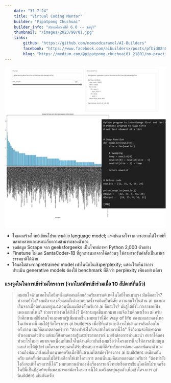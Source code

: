 ```yaml
---
    date: "31-7-24"
    title: "Virtual Coding Mentor"
    builder: "Pipatpong Chuchuai"
    builder_info: "มัธยมศึกษาปีที่ 6.0 -- ชลบุรี"
    thumbnail: "/images/2023/98/01.jpg"
    links:
        github: "https://github.com/nomsodcaramel/AI-Builders"
        facebook: "https://www.facebook.com/aibuildersx/posts/pfbid02nQEpcPQRBizAZWzK5iZJFNQGz9TZqrS1p4UkUC5bmfWKDFVWAKB1g8KP7rAcDXs2l"
        blog: "https://medium.com/@pipatpong.chuchuai01_21891/no-practice-assignments-no-problem-use-generative-ai-to-create-your-own-314adc74c92f"
---
```


![image](/images/2023/98/01.jpg)

- โมเดลสร้างโจทย์เขียนโปรแกรมด้วย language model; แรงบันดาลใจจากการอยากได้โจทย์ที่หลากหลายและเหมาะกับความสามารถของตัวเอง
- ชุดข้อมูล Scrape จาก geeksforgeeks เป็นโจทย์ภาษา Python 2,000 ตัวอย่าง
- Finetune โมเดล SantaCoder-1B ที่ถูกเทรนมาจากโค้ดล้วนๆ ให้สามารถรับคำสั่งเป็นภาษาธรรมชาติได้ด้วย
- ได้ผลไม่ต่างจากpretrained model เท่าในนักในเชิงperplexity; แสดงให้เห็นว่าการประเมิน generative models ต้องใช้ benchmark ที่ดีกว่า perplexity เพียงอย่างเดียว

### แรงจูงในในการเข้าร่วมโครงการ (จากใบสมัครเข้าร่วมเมื่อ 10 สัปดาห์ที่แล้ว)

> ผมสนใจด้านเทคโนโลยีมาตั้งแต่ตอนเด็กแล้วครับเทรนด์เทคโนโลยีไหนมาแรง มันคืออะไร? ทำงานยังไง? ผมมักจะสงสัยและตั้งคำถามทุกครั้งจนติดเป็นนิสัย ความสนใจในด้าน ai ของผมเริ่มจากเมื่อตอนผมอยู่ม.4ตอนนั้นผมก็สงสัยครับว่า ai คืออะไร? มันรู้ได้ยังไงว่าเราชอบฟังเพลงแบบไหน? ช่วยเราทำงานได้ยังไง? มีคำถามผุดขึ้นมากมาย ผมจึงเริ่มศึกษาเรื่อง ai ครับ ยิ่งศึกษาผมก็ยิ่งสนใจและอยากรู้เพิ่มมากขึ้น ผมพบว่านี่คือ way of life ของผมและหลงใหลในเส้นทางนี้ ผมได้รู้จักโครงการ ai builders เมื่อปีที่แล้วและถึงจะไม่ผ่านการคัดเลือกในครั้งก่อน ผมก็คิดมาตลอดครับว่า “ต้องทำยังไงถึงจะเข้าโครงการนี้ได้” ซึ่งถึงผมจะศึกษาด้วยตัวเองมาแล้วบ้าง แต่ผมก็ยังขาดความรู้และประสบการณ์ ผมยังต้องการคำแนะนำ อยากได้ลองทำอะไรใหม่ๆ อยากเจอเพื่อนที่สนใจในด้านเดียวกันซึ่งผมเชื่อว่าโครงการนี้จะให้การสนับสนุนและช่วยให้ผู้เข้าร่วมโครงการทุกคนได้รับประสบการณ์ที่ดีสำหรับการต่อยอดและพัฒนาตัวเองรวมถึงพัฒนาสังคมในอนาคตครับเมื่อปีที่แล้วผมได้สมัครโครงการ ai builders เหมือนกันครับ แต่ครั้งก่อนผมไม่ได้รับเลือกให้เข้าโครงการ ตอนนั้นผมคิดมาตลอดเลยครับว่า “ต้องทำยังไงถึงจะเข้าโครงการนี้ได้” ผมทบทวนตัวเองทั้งเรื่องการแก้โจทย์หรือการเขียนไอเดียโปรเจคซึ่งในปีนี้เป็นปีสุดท้ายที่ผมสามารถสมัครโครงการนี้ได้ ผมจึงขอทุ่มสุดตัวเพื่อเข้าโครงการ ai builders เช่นกันครับ
    
